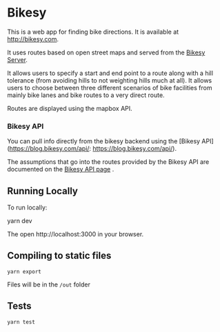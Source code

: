 # Bikesy

This is a web app for finding bike directions. It is available at http://bikesy.com.

It uses routes based on open street maps and served from the [Bikesy Server](https://github.com/brendannee/bikesy-server).

It allows users to specify a start and end point to a route along with a hill tolerance (from avoiding hills to not weighting hills much at all). It allows users to choose between three different scenarios of bike facilities from mainly bike lanes and bike routes to a very direct route.

Routes are displayed using the mapbox API.


### Bikesy API

You can pull info directly from the bikesy backend using the [Bikesy API](https://blog.bikesy.com/api/: https://blog.bikesy.com/api/).

The assumptions that go into the routes provided by the Bikesy API are documented on the [Bikesy API page](https://blog.bikesy.com/api/) .


## Running Locally

To run locally:

   yarn dev

The open http://localhost:3000 in your browser.

## Compiling to static files

    yarn export

Files will be in the `/out` folder

## Tests

    yarn test
